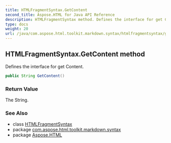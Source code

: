 ```yaml
---
title: HTMLFragmentSyntax.GetContent
second_title: Aspose.HTML for Java API Reference
description: HTMLFragmentSyntax method. Defines the interface for get Content
type: docs
weight: 20
url: /java/com.aspose.html.toolkit.markdown.syntax/htmlfragmentsyntax/getcontent/
---
```

## HTMLFragmentSyntax.GetContent method

Defines the interface for get Content.

```java
public String GetContent()
```

### Return Value

The String.

### See Also

* class [HTMLFragmentSyntax](../)
* package [com.aspose.html.toolkit.markdown.syntax](../../htmlfragmentsyntax/)
* package [Aspose.HTML](../../../)
